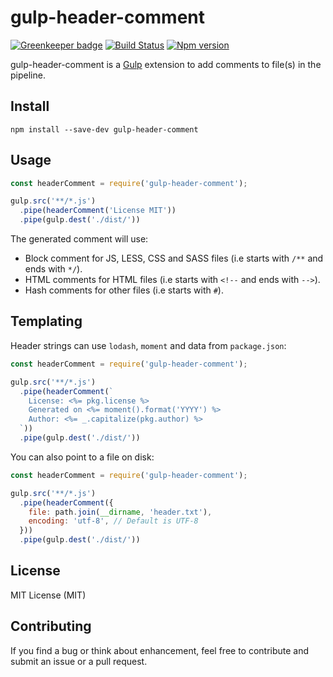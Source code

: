 # gulp-header-comment

[![Greenkeeper badge](https://badges.greenkeeper.io/mjeanroy/gulp-header-comment.svg)](https://greenkeeper.io/)
[![Build Status](https://travis-ci.org/mjeanroy/gulp-header-comment.svg?branch=master)](https://travis-ci.org/mjeanroy/gulp-header-comment)
[![Npm version](https://badge.fury.io/js/gulp-header-comment.svg)](https://badge.fury.io/js/gulp-header-comment)

gulp-header-comment is a [Gulp](https://github.com/gulpjs/gulp) extension to add comments to file(s) in the pipeline.

## Install

`npm install --save-dev gulp-header-comment`

## Usage

```javascript
const headerComment = require('gulp-header-comment');

gulp.src('**/*.js')
  .pipe(headerComment('License MIT'))
  .pipe(gulp.dest('./dist/'))
```

The generated comment will use:
- Block comment for JS, LESS, CSS and SASS files (i.e starts with `/**` and ends with `*/`).
- HTML comments for HTML files (i.e starts with `<!--` and ends with `-->`).
- Hash comments for other files (i.e starts with `#`).

## Templating

Header strings can use `lodash`, `moment` and data from `package.json`:

```javascript
const headerComment = require('gulp-header-comment');

gulp.src('**/*.js')
  .pipe(headerComment(`
    License: <%= pkg.license %>
    Generated on <%= moment().format('YYYY') %>
    Author: <%= _.capitalize(pkg.author) %>
  `))
  .pipe(gulp.dest('./dist/'))
```

You can also point to a file on disk:

```javascript
const headerComment = require('gulp-header-comment');

gulp.src('**/*.js')
  .pipe(headerComment({
    file: path.join(__dirname, 'header.txt'),
    encoding: 'utf-8', // Default is UTF-8
  }))
  .pipe(gulp.dest('./dist/'))
```

## License

MIT License (MIT)

## Contributing

If you find a bug or think about enhancement, feel free to contribute and submit an issue or a pull request.
